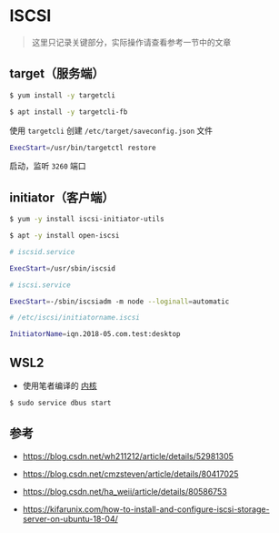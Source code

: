# ISCSI

> 这里只记录关键部分，实际操作请查看参考一节中的文章

## target（服务端）

```bash
$ yum install -y targetcli

$ apt install -y targetcli-fb
```

使用 `targetcli` 创建 `/etc/target/saveconfig.json` 文件

```bash
ExecStart=/usr/bin/targetctl restore
```

启动，监听 `3260` 端口

## initiator（客户端）

```bash
$ yum -y install iscsi-initiator-utils

$ apt -y install open-iscsi
```

```bash
# iscsid.service

ExecStart=/usr/sbin/iscsid
```

```bash
# iscsi.service

ExecStart=-/sbin/iscsiadm -m node --loginall=automatic
```

```bash
# /etc/iscsi/initiatorname.iscsi

InitiatorName=iqn.2018-05.com.test:desktop
```

## WSL2

* 使用笔者编译的 [内核](https://github.com/khs1994/WSL2-Linux-Kernel)

```bash
$ sudo service dbus start
```

## 参考

* https://blog.csdn.net/wh211212/article/details/52981305
* https://blog.csdn.net/cmzsteven/article/details/80417025
* https://blog.csdn.net/ha_weii/article/details/80586753

* https://kifarunix.com/how-to-install-and-configure-iscsi-storage-server-on-ubuntu-18-04/
